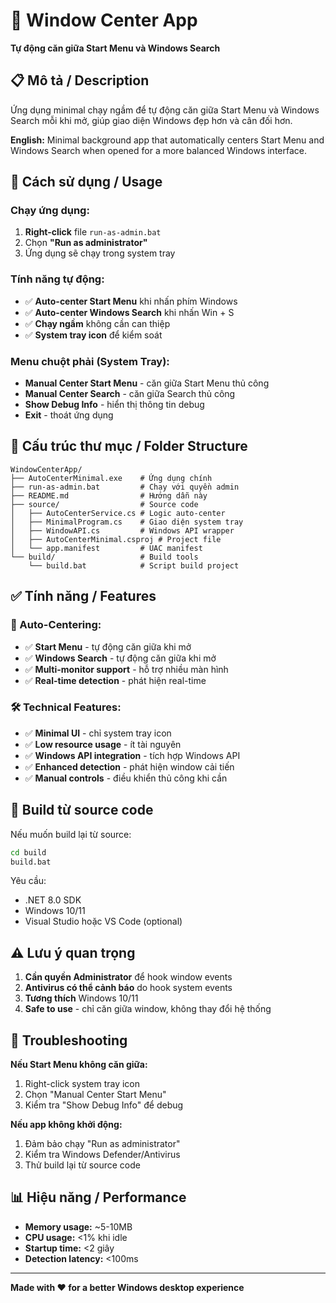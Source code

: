 # 🎯 Window Center App
**Tự động căn giữa Start Menu và Windows Search**

## 📋 Mô tả / Description
Ứng dụng minimal chạy ngầm để tự động căn giữa Start Menu và Windows Search mỗi khi mở, giúp giao diện Windows đẹp hơn và cân đối hơn.

**English:** Minimal background app that automatically centers Start Menu and Windows Search when opened for a more balanced Windows interface.

## 🚀 Cách sử dụng / Usage

### Chạy ứng dụng:
1. **Right-click** file `run-as-admin.bat`
2. Chọn **"Run as administrator"**
3. Ứng dụng sẽ chạy trong system tray

### Tính năng tự động:
- ✅ **Auto-center Start Menu** khi nhấn phím Windows
- ✅ **Auto-center Windows Search** khi nhấn Win + S
- ✅ **Chạy ngầm** không cần can thiệp
- ✅ **System tray icon** để kiểm soát

### Menu chuột phải (System Tray):
- **Manual Center Start Menu** - căn giữa Start Menu thủ công
- **Manual Center Search** - căn giữa Search thủ công  
- **Show Debug Info** - hiển thị thông tin debug
- **Exit** - thoát ứng dụng

## 📁 Cấu trúc thư mục / Folder Structure

```
WindowCenterApp/
├── AutoCenterMinimal.exe    # Ứng dụng chính
├── run-as-admin.bat         # Chạy với quyền admin
├── README.md                # Hướng dẫn này
├── source/                  # Source code
│   ├── AutoCenterService.cs # Logic auto-center
│   ├── MinimalProgram.cs    # Giao diện system tray
│   ├── WindowAPI.cs         # Windows API wrapper
│   ├── AutoCenterMinimal.csproj # Project file
│   └── app.manifest         # UAC manifest
└── build/                   # Build tools
    └── build.bat            # Script build project
```

## ✅ Tính năng / Features

### 🎯 Auto-Centering:
- ✅ **Start Menu** - tự động căn giữa khi mở
- ✅ **Windows Search** - tự động căn giữa khi mở
- ✅ **Multi-monitor support** - hỗ trợ nhiều màn hình
- ✅ **Real-time detection** - phát hiện real-time

### 🛠️ Technical Features:
- ✅ **Minimal UI** - chỉ system tray icon
- ✅ **Low resource usage** - ít tài nguyên
- ✅ **Windows API integration** - tích hợp Windows API
- ✅ **Enhanced detection** - phát hiện window cải tiến
- ✅ **Manual controls** - điều khiển thủ công khi cần

## 🔧 Build từ source code

Nếu muốn build lại từ source:

```cmd
cd build
build.bat
```

Yêu cầu:
- .NET 8.0 SDK
- Windows 10/11
- Visual Studio hoặc VS Code (optional)

## ⚠️ Lưu ý quan trọng

1. **Cần quyền Administrator** để hook window events
2. **Antivirus có thể cảnh báo** do hook system events
3. **Tương thích** Windows 10/11
4. **Safe to use** - chỉ căn giữa window, không thay đổi hệ thống

## 🔄 Troubleshooting

**Nếu Start Menu không căn giữa:**
1. Right-click system tray icon
2. Chọn "Manual Center Start Menu"
3. Kiểm tra "Show Debug Info" để debug

**Nếu app không khởi động:**
1. Đảm bảo chạy "Run as administrator"
2. Kiểm tra Windows Defender/Antivirus
3. Thử build lại từ source code

## 📊 Hiệu năng / Performance

- **Memory usage:** ~5-10MB
- **CPU usage:** <1% khi idle
- **Startup time:** <2 giây
- **Detection latency:** <100ms

---
**Made with ❤️ for a better Windows desktop experience**
